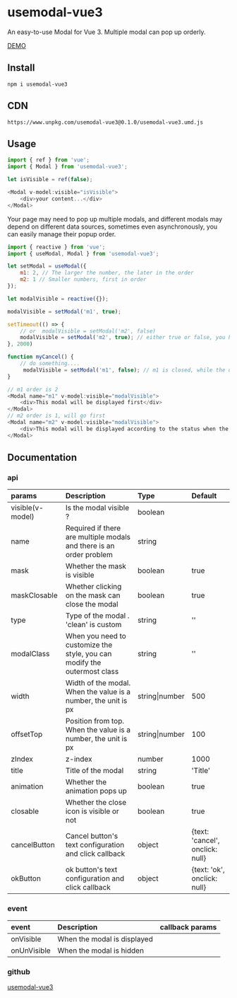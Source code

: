 # usemodal-vue3
An easy-to-use Modal for Vue 3. Multiple modal can pop up orderly.

[DEMO](https://usemodal-vue3.github.io/usemodal-vue3/)

## Install
`npm i usemodal-vue3`

## CDN
`https://www.unpkg.com/usemodal-vue3@0.1.0/usemodal-vue3.umd.js`

## Usage

```javascript
import { ref } from 'vue';
import { Modal } from 'usemodal-vue3';

let isVisible = ref(false);

<Modal v-model:visible="isVisible">
    <div>your content...</div>
</Modal>
```

Your page may need to pop up multiple modals, and different modals may depend on different data sources, sometimes even asynchronously, you can easily manage their popup order.

```javascript
import { reactive } from 'vue';
import { useModal, Modal } from 'usemodal-vue3';

let setModal = useModal({
    m1: 2, // The larger the number, the later in the order
    m2: 1 // Smaller numbers, first in order
});

let modalVisible = reactive({});

modalVisible = setModal('m1', true);

setTimeout(() => {
    // or  modalVisible = setModal('m2', false)
    modalVisible = setModal('m2', true); // either true or false, you have to define a state.
}, 2000)

function myCancel() {
    // do something....
     modalVisible = setModal('m1', false); // m1 is closed, while the other states are true in order
}

// m1 order is 2
<Modal name="m1" v-model:visible="modalVisible">
    <div>This modal will be displayed first</div>
</Modal>
// m2 order is 1, will go first
<Modal name="m2" v-model:visible="modalVisible">
    <div>This modal will be displayed according to the status when the previous one is closed or the display status is fasle</div>
</Modal>
```

## Documentation

### api

| params | Description | Type | Default |
| :---- | :---- | :---- | :---- |
| visible(v-model) | Is the modal visible ? | boolean |  |
| name | Required if there are multiple modals and there is an order problem | string |  |
| mask | Whether the mask is visible | boolean | true |
| maskClosable | Whether clicking on the mask can close the modal | boolean | true |
| type | Type of the modal . 'clean' is custom | string | '' |
| modalClass | When you need to customize the style, you can modify the outermost class | string | '' |
| width | Width of the modal. When the value is a number, the unit is px | string\|number | 500 |
| offsetTop | Position from top. When the value is a number, the unit is px | string\|number | 100 |
| zIndex | z-index | number | 1000 |
| title | Title of the modal | string | 'Title' |
| animation | Whether the animation pops up | boolean | true |
| closable | Whether the close icon is visible or not | boolean | true |
| cancelButton | Cancel button's text configuration and click callback | object | {text: 'cancel', onclick: null} |
| okButton | ok button's text configuration and click callback | object | {text: 'ok', onclick: null} |

### event

| event | Description | callback params |
| :---- | :---- | :---- | 
| onVisible | When the modal is displayed |  |
| onUnVisible | When the modal is hidden |  |


### github

[usemodal-vue3](https://github.com/usemodal-vue3/usemodal-vue3.git)